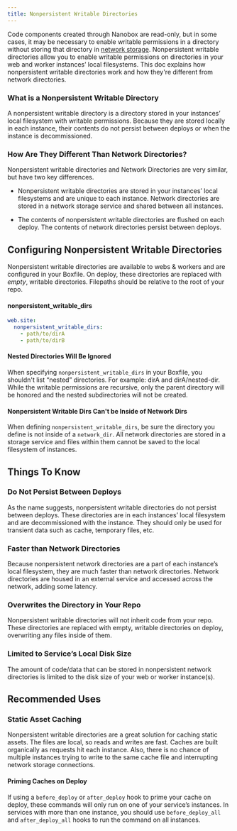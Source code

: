 ```yaml
---
title: Nonpersistent Writable Directories
---
```


Code components created through Nanobox are read-only, but in some cases, it may be necessary to enable writable permissions in a directory without storing that directory in [network storage](/app-config/network-storage/). Nonpersistent writable directories allow you to enable writable permissions on directories in your web and worker instances’ local filesystems. This doc explains how nonpersistent writable directories work and how they're different from network directories.

### What is a Nonpersistent Writable Directory
A nonpersistent writable directory is a directory stored in your instances’ local filesystem with writable permissions. Because they are stored locally in each instance, their contents do not persist between deploys or when the instance is decommissioned.

### How Are They Different Than Network Directories?
Nonpersistent writable directories and Network Directories are very similar, but have two key differences.

- Nonpersistent writable directories are stored in your instances’ local filesystems and are unique to each instance. Network directories are stored in a network storage service and shared between all instances.

- The contents of nonpersistent writable directories are flushed on each deploy. The contents of network directories persist between deploys.

## Configuring Nonpersistent Writable Directories

Nonpersistent writable directories are available to webs & workers and are configured in your Boxfile. On deploy, these directories are replaced with *empty*, writable directories. Filepaths should be relative to the root of your repo.

#### nonpersistent\_writable\_dirs
```yaml
web.site:
  nonpersistent_writable_dirs:
    - path/to/dirA
    - path/to/dirB
```

#### Nested Directories Will Be Ignored
When specifying `nonpersistent_writable_dirs` in your Boxfile, you shouldn't list “nested” directories. For example: dirA and dirA/nested-dir. While the writable permissions are recursive, only the parent directory will be honored and the nested subdirectories will not be created.

#### Nonpersistent Writable Dirs Can't be Inside of Network Dirs
When defining `nonpersistent_writable_dirs`, be sure the directory you define is not inside of a `network_dir`. All network directories are stored in a storage service and files within them cannot be saved to the local filesystem of instances.

## Things To Know

### Do Not Persist Between Deploys
As the name suggests, nonpersistent writable directories do not persist between deploys. These directories are in each instances’ local filesystem and are decommissioned with the instance. They should only be used for transient data such as cache, temporary files, etc.

### Faster than Network Directories
Because nonpersistent network directories are a part of each instance’s local filesystem, they are much faster than network directories. Network directories are housed in an external service and accessed across the network, adding some latency.

### Overwrites the Directory in Your Repo
Nonpersistent writable directories will not inherit code from your repo. These directories are replaced with empty, writable directories on deploy, overwriting any files inside of them.

### Limited to Service’s Local Disk Size
The amount of code/data that can be stored in nonpersistent network directories is limited to the disk size of your web or worker instance(s).

## Recommended Uses

### Static Asset Caching
Nonpersistent writable directories are a great solution for caching static assets. The files are local, so reads and writes are fast. Caches are built organically as requests hit each instance. Also, there is no chance of multiple instances trying to write to the same cache file and interrupting network storage connections.

#### Priming Caches on Deploy
If using a `before_deploy` or `after_deploy` hook to prime your cache on deploy, these commands will only run on one of your service’s instances. In services with more than one instance, you should use `before_deploy_all` and `after_deploy_all` hooks to run the command on all instances.
